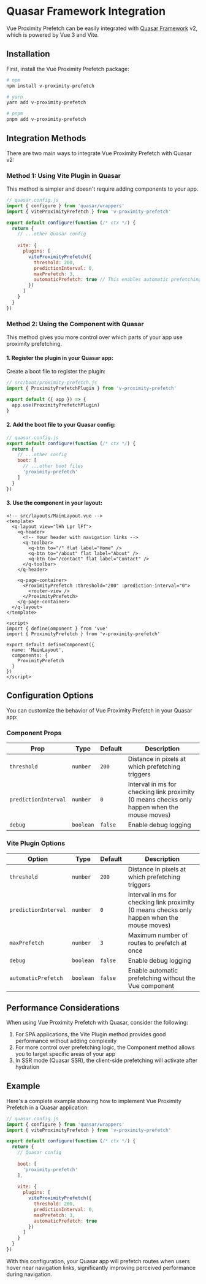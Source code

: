# Quasar Framework Integration

Vue Proximity Prefetch can be easily integrated with [Quasar Framework](https://quasar.dev/) v2, which is powered by Vue 3 and Vite.

## Installation

First, install the Vue Proximity Prefetch package:

```bash
# npm
npm install v-proximity-prefetch

# yarn
yarn add v-proximity-prefetch

# pnpm
pnpm add v-proximity-prefetch
```

## Integration Methods

There are two main ways to integrate Vue Proximity Prefetch with Quasar v2:

### Method 1: Using Vite Plugin in Quasar

This method is simpler and doesn't require adding components to your app.

```js
// quasar.config.js
import { configure } from 'quasar/wrappers'
import { viteProximityPrefetch } from 'v-proximity-prefetch'

export default configure(function (/* ctx */) {
  return {
    // ...other Quasar config
    
    vite: {
      plugins: [
        viteProximityPrefetch({
          threshold: 200,
          predictionInterval: 0,
          maxPrefetch: 3,
          automaticPrefetch: true // This enables automatic prefetching!
        })
      ]
    }
  }
})
```

### Method 2: Using the Component with Quasar

This method gives you more control over which parts of your app use proximity prefetching.

#### 1. Register the plugin in your Quasar app:

Create a boot file to register the plugin:

```js
// src/boot/proximity-prefetch.js
import { ProximityPrefetchPlugin } from 'v-proximity-prefetch'

export default ({ app }) => {
  app.use(ProximityPrefetchPlugin)
}
```

#### 2. Add the boot file to your Quasar config:

```js
// quasar.config.js
export default configure(function (/* ctx */) {
  return {
    // ...other config
    boot: [
      // ...other boot files
      'proximity-prefetch'
    ]
  }
})
```

#### 3. Use the component in your layout:

```vue
<!-- src/layouts/MainLayout.vue -->
<template>
  <q-layout view="lHh Lpr lFf">
    <q-header>
      <!-- Your header with navigation links -->
      <q-toolbar>
        <q-btn to="/" flat label="Home" />
        <q-btn to="/about" flat label="About" />
        <q-btn to="/contact" flat label="Contact" />
      </q-toolbar>
    </q-header>
    
    <q-page-container>
      <ProximityPrefetch :threshold="200" :prediction-interval="0">
        <router-view />
      </ProximityPrefetch>
    </q-page-container>
  </q-layout>
</template>

<script>
import { defineComponent } from 'vue'
import { ProximityPrefetch } from 'v-proximity-prefetch'

export default defineComponent({
  name: 'MainLayout',
  components: {
    ProximityPrefetch
  }
})
</script>
```

## Configuration Options

You can customize the behavior of Vue Proximity Prefetch in your Quasar app:

### Component Props

| Prop | Type | Default | Description |
|------|------|---------|-------------|
| `threshold` | `number` | `200` | Distance in pixels at which prefetching triggers |
| `predictionInterval` | `number` | `0` | Interval in ms for checking link proximity (0 means checks only happen when the mouse moves) |
| `debug` | `boolean` | `false` | Enable debug logging |

### Vite Plugin Options

| Option | Type | Default | Description |
|--------|------|---------|-------------|
| `threshold` | `number` | `200` | Distance in pixels at which prefetching triggers |
| `predictionInterval` | `number` | `0` | Interval in ms for checking link proximity (0 means checks only happen when the mouse moves) |
| `maxPrefetch` | `number` | `3` | Maximum number of routes to prefetch at once |
| `debug` | `boolean` | `false` | Enable debug logging |
| `automaticPrefetch` | `boolean` | `false` | Enable automatic prefetching without the Vue component |

## Performance Considerations

When using Vue Proximity Prefetch with Quasar, consider the following:

1. For SPA applications, the Vite Plugin method provides good performance without adding complexity
2. For more control over prefetching logic, the Component method allows you to target specific areas of your app
3. In SSR mode (Quasar SSR), the client-side prefetching will activate after hydration

## Example

Here's a complete example showing how to implement Vue Proximity Prefetch in a Quasar application:

```js
// quasar.config.js
import { configure } from 'quasar/wrappers'
import { viteProximityPrefetch } from 'v-proximity-prefetch'

export default configure(function (/* ctx */) {
  return {
    // Quasar config
    
    boot: [
      'proximity-prefetch'
    ],
    
    vite: {
      plugins: [
        viteProximityPrefetch({
          threshold: 200,
          predictionInterval: 0,
          maxPrefetch: 3,
          automaticPrefetch: true
        })
      ]
    }
  }
})
```

With this configuration, your Quasar app will prefetch routes when users hover near navigation links, significantly improving perceived performance during navigation.